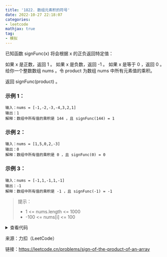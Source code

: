 ```yaml
---
title: '1822. 数组元素积的符号'
date: 2022-10-27 22:18:07
categories:
- leetcode
mathjax: true
tag:
- 模拟
---
```


已知函数 signFunc(x) 将会根据 x 的正负返回特定值：

如果 x 是正数，返回 1 。
如果 x 是负数，返回 -1 。
如果 x 是等于 0 ，返回 0 。
给你一个整数数组 nums 。令 product 为数组 nums 中所有元素值的乘积。

返回 signFunc(product) 。

### 示例 1：

```
输入：nums = [-1,-2,-3,-4,3,2,1]
输出：1
解释：数组中所有值的乘积是 144 ，且 signFunc(144) = 1
```
### 示例 2：

```
输入：nums = [1,5,0,2,-3]
输出：0
解释：数组中所有值的乘积是 0 ，且 signFunc(0) = 0
```
### 示例 3：

```
输入：nums = [-1,1,-1,1,-1]
输出：-1
解释：数组中所有值的乘积是 -1 ，且 signFunc(-1) = -1
```

> 提示：
>
> - 1 <= nums.length <= 1000
> - -100 <= nums[i] <= 100


<details><summary>查看代码</summary><pre><code>
class Solution {
public:
    int arraySign(vector<int>& nums) {
        int flag = 1;
        for (auto v : nums) {
            if (v < 0) flag *= -1;
            if (v == 0) return 0;
        }

        return flag;
    }
};
</code></pre></details>

来源：力扣（LeetCode）

链接：https://leetcode.cn/problems/sign-of-the-product-of-an-array